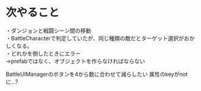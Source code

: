 # 次やること
・ダンジョンと戦闘シーン間の移動  
・BattleCharacterで判定していたが、同じ種類の敵だとターゲット選択がおかしくなる。  
・どれかを倒したときにエラー  
→prefabではなく、オブジェクトを作らなければならない  

BattleUIManagerのボタンを4から数に合わせて減らしたい
属性のkeyがnotに...?
